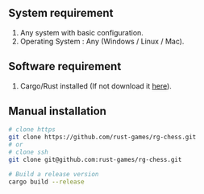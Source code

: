 ## System requirement

1. Any system with basic configuration.
2. Operating System : Any (Windows / Linux / Mac).

## Software requirement

1. Cargo/Rust installed (If not download it [here](https://doc.rust-lang.org/cargo/getting-started/installation.html)).

## Manual installation

```bash
# clone https
git clone https://github.com/rust-games/rg-chess.git
# or
# clone ssh
git clone git@github.com:rust-games/rg-chess.git

# Build a release version
cargo build --release
```
